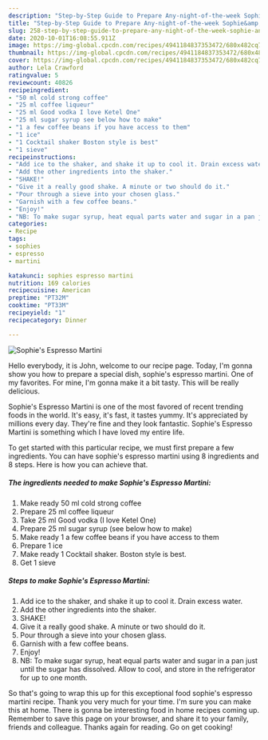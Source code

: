 ```yaml
---
description: "Step-by-Step Guide to Prepare Any-night-of-the-week Sophie&amp;#39;s Espresso Martini"
title: "Step-by-Step Guide to Prepare Any-night-of-the-week Sophie&amp;#39;s Espresso Martini"
slug: 258-step-by-step-guide-to-prepare-any-night-of-the-week-sophie-and-39-s-espresso-martini
date: 2020-10-01T16:08:55.911Z
image: https://img-global.cpcdn.com/recipes/4941184837353472/680x482cq70/sophies-espresso-martini-recipe-main-photo.jpg
thumbnail: https://img-global.cpcdn.com/recipes/4941184837353472/680x482cq70/sophies-espresso-martini-recipe-main-photo.jpg
cover: https://img-global.cpcdn.com/recipes/4941184837353472/680x482cq70/sophies-espresso-martini-recipe-main-photo.jpg
author: Lela Crawford
ratingvalue: 5
reviewcount: 40826
recipeingredient:
- "50 ml cold strong coffee"
- "25 ml coffee liqueur"
- "25 ml Good vodka I love Ketel One"
- "25 ml sugar syrup see below how to make"
- "1 a few coffee beans if you have access to them"
- "1 ice"
- "1 Cocktail shaker Boston style is best"
- "1 sieve"
recipeinstructions:
- "Add ice to the shaker, and shake it up to cool it. Drain excess water."
- "Add the other ingredients into the shaker."
- "SHAKE!"
- "Give it a really good shake. A minute or two should do it."
- "Pour through a sieve into your chosen glass."
- "Garnish with a few coffee beans."
- "Enjoy!"
- "NB: To make sugar syrup, heat equal parts water and sugar in a pan just until the sugar has dissolved. Allow to cool, and store in the refrigerator for up to one month."
categories:
- Recipe
tags:
- sophies
- espresso
- martini

katakunci: sophies espresso martini 
nutrition: 169 calories
recipecuisine: American
preptime: "PT32M"
cooktime: "PT33M"
recipeyield: "1"
recipecategory: Dinner

---
```



![Sophie&#39;s Espresso Martini](https://img-global.cpcdn.com/recipes/4941184837353472/680x482cq70/sophies-espresso-martini-recipe-main-photo.jpg)

Hello everybody, it is John, welcome to our recipe page. Today, I'm gonna show you how to prepare a special dish, sophie&#39;s espresso martini. One of my favorites. For mine, I'm gonna make it a bit tasty. This will be really delicious.

Sophie&#39;s Espresso Martini is one of the most favored of recent trending foods in the world. It's easy, it's fast, it tastes yummy. It's appreciated by millions every day. They're fine and they look fantastic. Sophie&#39;s Espresso Martini is something which I have loved my entire life.




To get started with this particular recipe, we must first prepare a few ingredients. You can have sophie&#39;s espresso martini using 8 ingredients and 8 steps. Here is how you can achieve that.

<!--inarticleads1-->

##### The ingredients needed to make Sophie&#39;s Espresso Martini:

1. Make ready 50 ml cold strong coffee
1. Prepare 25 ml coffee liqueur
1. Take 25 ml Good vodka (I love Ketel One)
1. Prepare 25 ml sugar syrup (see below how to make)
1. Make ready 1 a few coffee beans if you have access to them
1. Prepare 1 ice
1. Make ready 1 Cocktail shaker. Boston style is best.
1. Get 1 sieve




<!--inarticleads2-->

##### Steps to make Sophie&#39;s Espresso Martini:

1. Add ice to the shaker, and shake it up to cool it. Drain excess water.
1. Add the other ingredients into the shaker.
1. SHAKE!
1. Give it a really good shake. A minute or two should do it.
1. Pour through a sieve into your chosen glass.
1. Garnish with a few coffee beans.
1. Enjoy!
1. NB: To make sugar syrup, heat equal parts water and sugar in a pan just until the sugar has dissolved. Allow to cool, and store in the refrigerator for up to one month.




So that's going to wrap this up for this exceptional food sophie&#39;s espresso martini recipe. Thank you very much for your time. I'm sure you can make this at home. There is gonna be interesting food in home recipes coming up. Remember to save this page on your browser, and share it to your family, friends and colleague. Thanks again for reading. Go on get cooking!
